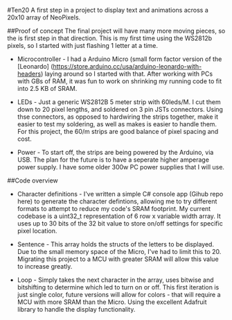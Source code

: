#Ten20 
A first step in a project to display text and animations across a 20x10 array of NeoPixels.

##Proof of concept
The final project will have many more moving pieces, so the is first step in that direction. This is my first time using the WS2812b pixels, so I started with just flashing 1 letter at a time. 

* Microcontroller - I had a Arduino Micro (small form factor version of the [Leonardo] (https://store.arduino.cc/usa/arduino-leonardo-with-headers) laying around so I started with that. After working with PCs with GBs of RAM, it was fun to work on shrinking my running code to fit into 2.5 KB of SRAM.

* LEDs - Just a generic WS2812B 5 meter strip with 60leds/M. I cut them down to 20 pixel lengths, and soldered on 3 pin JSTs connectors. Using thse connectors, as opposed to hardwiring the strips together, make it easier to test my soldering, as well as makes is easier to handle them. For this project, the 60/m strips are good balance of pixel spacing and cost.

* Power - To start off, the strips are being powered by the Arduino, via USB. The plan for the future is to have a seperate higher amperage power supply. I have some older 300w PC power supplies that I will use.

##Code overview
* Character definitions - I've written a simple C# console app (Gihub repo here) to generate the character defintions, allowing me to try different formats to attempt to reduce my code's SRAM footprint. My current codebase is a uint32_t representation of 6 row x variable width array. It uses up to 30 bits of the 32 bit value to store on/off settings for specific pixel location. 

* Sentence - This array holds the structs of the letters to be displayed. Due to the small memory space of the Micro, I've had to limit this to 20. Migrating this project to a MCU with greater SRAM will allow this value to increase greatly.

* Loop - Simply takes the next character in the array, uses bitwise and bitshifting to determine which led to turn on or off. This first iteration is just single color, future versions will allow for colors - that will require a MCU with more SRAM than the Micro. Using the excellent Adafruit library to handle the display functionality.
